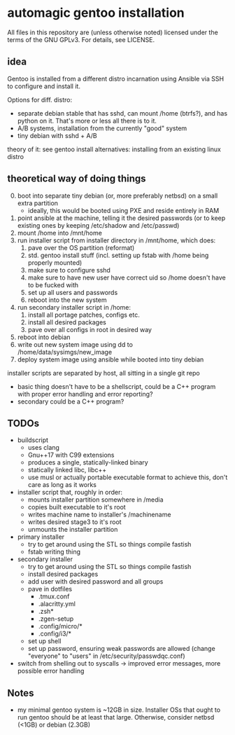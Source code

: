 automagic gentoo installation
========

All files in this repository are (unless otherwise noted) licensed under the terms of the GNU GPLv3. For details, see LICENSE.

idea
-----

Gentoo is installed from a different distro incarnation using Ansible via SSH to configure and install it.

Options for diff. distro:
- separate debian stable that has sshd, can mount /home (btrfs?), and has python on it. That's more or less all there is to it.
- A/B systems, installation from the currently "good" system
- tiny debian with sshd + A/B

theory of it: see gentoo install alternatives: installing from an existing linux distro

theoretical way of doing things
-----------

0. boot into separate tiny debian (or, more preferably netbsd) on a small extra partition
	- ideally, this would be booted using PXE and reside entirely in RAM
1. point ansible at the machine, telling it the desired passwords (or to keep existing ones by keeping /etc/shadow and /etc/passwd)
2. mount /home into /mnt/home
3. run installer script from installer directory in /mnt/home, which does:
	1. pave over the OS partition (reformat)
	2. std. gentoo install stuff (incl. setting up fstab with /home being properly mounted)
	3. make sure to configure sshd
	4. make sure to have new user have correct uid so /home doesn't have to be fucked with
	5. set up all users and passwords
	6. reboot into the new system
4. run secondary installer script in /home:
	1. install all portage patches, configs etc.
	2. install all desired packages
	3. pave over all configs in root in desired way
5. reboot into debian
6. write out new system image using dd to /home/data/sysimgs/new_image
7. deploy system image using ansible while booted into tiny debian

installer scripts are separated by host, all sitting in a single git repo

- basic thing doesn't have to be a shellscript, could be a C++ program with proper error handling and error reporting?
- secondary could be a C++ program?

TODOs
-----

- buildscript
	- uses clang
	- Gnu++17 with C99 extensions
	- produces a single, statically-linked binary
	- statically linked libc, libc++
	- use musl or actually portable executable format to achieve this, don't care as long as it works
- installer script that, roughly in order:
	- mounts installer partition somewhere in /media
	- copies built executable to it's root
	- writes machine name to installer's /machinename
	- writes desired stage3 to it's root
	- unmounts the installer partition
- primary installer
	- try to get around using the STL so things compile fastish
	- fstab writing thing
- secondary installer
	- try to get around using the STL so things compile fastish
	- install desired packages
	- add user with desired password and all groups
	- pave in dotfiles
		- .tmux.conf
		- .alacritty.yml
		- .zsh*
		- .zgen-setup
		- .config/micro/*
		- .config/i3/*
	- set up shell
	- set up password, ensuring weak passwords are allowed (change "everyone" to "users" in /etc/security/passwdqc.conf)
- switch from shelling out to syscalls -> improved error messages, more possible error handling

Notes
-----

- my minimal gentoo system is ~12GB in size. Installer OSs that ought to run gentoo should be at least that large. Otherwise, consider netbsd (<1GB) or debian (2.3GB)
